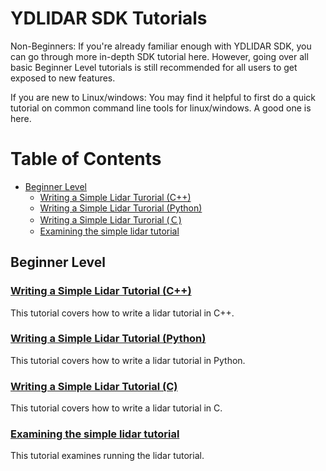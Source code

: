 # YDLIDAR SDK Tutorials

Non-Beginners: If you're already familiar enough with YDLIDAR SDK, you can go through more in-depth SDK tutorial here. However, going over all basic Beginner Level tutorials is still recommended for all users to get exposed to new features.

If you are new to Linux/windows: You may find it helpful to first do a quick tutorial on common command line tools for linux/windows. A good one is here. 

# Table of Contents
- [Beginner Level](#Beginner-level)
    - [Writing a Simple Lidar Turorial (C++)](#writing-a-simple-lidar-tutorial-(c++))
    - [Writing a Simple Lidar Turorial (Python)](#writing-a-simple-lidar-tutorial-(python))
    - [Writing a Simple Lidar Turorial (Ｃ)](#writing-a-simple-lidar-tutorial-(c))
    - [Examining the simple lidar tutorial](#examining-the-simple-lidar-tutorial)

## Beginner Level
### [Writing a Simple Lidar Tutorial (C++)](tutorials/writing_lidar_tutorial_c++.md)
This tutorial covers how to write a lidar tutorial in C++. 
### [Writing a Simple Lidar Tutorial (Python)](tutorials/writing_lidar_tutorial_python.md)
This tutorial covers how to write a lidar tutorial in Python. 
### [Writing a Simple Lidar Tutorial (C)](tutorials/writing_lidar_tutorial_c.md)
This tutorial covers how to write a lidar tutorial in C. 
### [Examining the simple lidar tutorial](tutorials/examine_the_simple_lidar_tutorial.md)
This tutorial examines running the lidar tutorial. 
